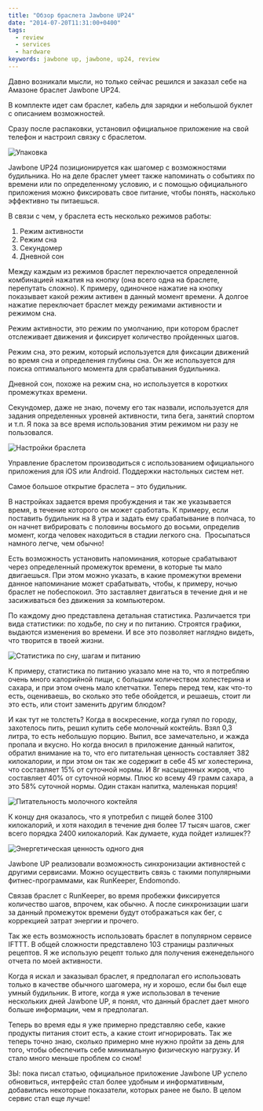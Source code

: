 ```yaml
---
title: "Обзор браслета Jawbone UP24"
date: "2014-07-20T11:31:00+0400"
tags:
  - review
  - services
  - hardware
keywords: jawbone up, jawbone, up24, review
---
```

Давно возникали мысли, но только сейчас решился и заказал себе на Амазоне браслет Jawbone UP24.

В комплекте идет сам браслет, кабель для зарядки и небольшой буклет с описанием возможностей.

Сразу после распаковки, установил официальное приложение на свой телефон и настроил связку с браслетом.

![][package]

Jawbone UP24 позиционируется как шагомер с возможностями будильника. Но на деле браслет умеет также напоминать о событиях по времени или по определенному условию, и с помощью официального приложения можно фиксировать свое питание, чтобы понять, насколько эффективно ты питаешься.

В связи с чем, у браслета есть несколько режимов работы:

1. Режим активности
2. Режим сна
3. Секундомер
4. Дневной сон

Между каждым из режимов браслет переключается определенной комбинацией нажатия на кнопку (она всего одна на браслете, перепутать сложно). К примеру, одиночное нажатие на кнопку показывает какой режим активен в данный момент времени. А долгое нажатие переключает браслет между режимами активности и режимом сна.

Режим активности, это режим по умолчанию, при котором браслет отслеживает движения и фиксирует количество пройденных шагов.

Режим сна, это режим, который используется для фиксации движений во время сна и определения глубины сна. Он же используется для поиска оптимального момента для срабатывания будильника.

Дневной сон, похоже на режим сна, но используется в коротких промежутках времени.

Секундомер, даже не знаю, почему его так назвали, используется для задания определенных уровней активности, типа бега, занятий спортом и т.п. Я пока за все время использования этим режимом ни разу не пользовался.

![][settings]

Управление браслетом производиться с использованием официального приложения для iOS или Android. Поддержки настольных систем нет.

Самое большое открытие  браслета – это будильник.

В настройках задается время пробуждения и так же указывается время, в течение которого он может сработать. К примеру, если поставить будильник на 8 утра и задать ему срабатывание в полчаса, то он начнет вибрировать с половины восьмого до восьми, определив момент, когда человек находиться в стадии легкого сна.  Просыпаться намного легче, чем обычно!

Есть возможность установить напоминания, которые срабатывают через определенный промежуток времени, в которые ты мало двигаешься. При этом можно указать, в какие промежутки времени данное напоминание может срабатывать, чтобы, к примеру, ночью браслет не побеспокоил. Это заставляет двигаться в течение дня и не засиживаться без движения за компьютером.

По каждому дню представлена детальная статистика. Различается три вида статистики: по ходьбе, по сну и по питанию. Строятся графики, выдаются изменения во времени. И все это позволяет наглядно видеть, что творится в твоей жизни.

![][statistics]

К примеру, статистика по питанию указало мне на то, что я потребляю очень много калорийной пищи, с большим количеством холестерина и сахара, и при этом очень мало клетчатки. Теперь перед тем, как что-то есть, оцениваешь, во сколько это тебе обойдется, и решаешь, стоит ли это есть, или стоит заменить другим блюдом?

И как тут не толстеть? Когда в воскресение, когда гулял по городу, захотелось пить, решил купить себе молочный коктейль. Взял 0,3 литра, то есть небольшую порцию. Выпил, все замечательно, и жажда пропала и вкусно. Но когда вносил в приложение данный напиток, обратил внимание на то, что его питательная ценность составляет 382 килокалории, и при этом он так же содержит в себе 45 мг холестерина, что составляет 15% от суточной нормы. И 8г насыщенных жиров, что составляет 40% от суточной нормы. Плюс ко всему 49 грамм сахара, а это 58% суточной нормы. Один стакан напитка, маленькая порция!

![][coctail]

К концу дня оказалось, что я употребил с пищей более 3100 килокалорий, и хотя находил в течение дня более 17 тысяч шагов, сжег всего порядка 2400 килокалорий. Как думаете, куда пойдет излишек??

![][kkal]

Jawbone UP реализовали возможность синхронизации активностей с другими сервисами. Можно осуществить связь с такими популярными фитнес-программами, как RunKeeper, Endomondo.

Связав браслет с RunKeeper, во время пробежки фиксируется количество шагов, впрочем, как обычно. А после синхронизации шаги за данный промежуток времени будут отображаться как бег, с коррекцией затрат энергии и прочего.

Так же есть возможность использовать браслет в популярном сервисе IFTTT. В общей сложности представлено 103 страницы различных рецептов. Я же использую рецепт только для получения еженедельного отчета по моей активности.

Когда я искал и заказывал браслет, я предполагал его использовать только в качестве обычного шагомера, ну и хорошо, если бы был еще умный будильник. В итоге, когда я уже использовал в течение нескольких дней Jawbone UP, я понял, что данный браслет дает много больше информации, чем я предполагал.

Теперь во время еды я уже примерно представляю себе, какие продукты питания стоит есть, а какие стоит игнорировать. Так же теперь точно знаю, сколько примерно мне нужно пройти за день для того, чтобы обеспечить себе минимальную физическую нагрузку. И стало много меньше проблем со сном!

ЗЫ: пока писал статью, официальное приложение Jawbone UP успело обновиться, интерфейс стал более удобным и информативным, добавились некоторые показатели, которых ранее не было. В целом сервис стал еще лучше!

[package]: https://static.juev.org/2014/07/main.jpg
    "Упаковка"

[settings]: https://static.juev.org/2014/07/up1.jpg
    "Настройки браслета"

[statistics]: https://static.juev.org/2014/07/up2.jpg
    "Статистика по сну, шагам и питанию"

[coctail]: https://static.juev.org/2014/07/up3.jpg
    "Питательность молочного коктейля"

[kkal]: https://static.juev.org/2014/07/up4.jpg
    "Энергетическая ценность одного дня"
